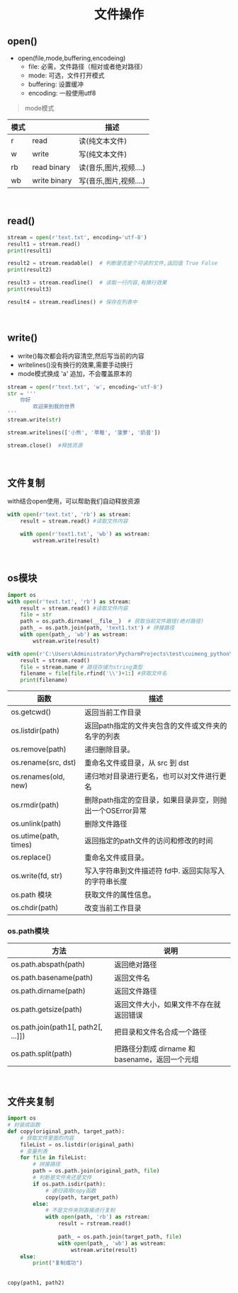 # <center> 文件操作
## open()
- open(file,mode,buffering,encodeing)
    - file: 必需，文件路径（相对或者绝对路径）
    - mode: 可选，文件打开模式
    - buffering: 设置缓冲
    - encoding: 一般使用utf8

> mode模式

|模式|  | 描述 |
| --- | --- | --- |
| r | read | 读(纯文本文件) |
| w | write | 写(纯文本文件) |
| rb | read binary | 读(音乐,图片,视频....) |
| wb | write binary | 写(音乐,图片,视频....)  |

<br>

## read()

```python
stream = open(r'text.txt', encoding='utf-8')
result1 = stream.read()
print(result1)

result2 = stream.readable()  # 判断是否是个可读的文件,返回值 True False
print(result2)

result3 = stream.readline()  # 读取一行内容,有换行效果
print(result3)

result4 = stream.readlines() # 保存在列表中

```

<br>

## write()
- write()每次都会将内容清空,然后写当前的内容
- writelines()没有换行的效果,需要手动换行
- mode模式换成 'a' 追加，不会覆盖原本的
```python
stream = open(r'text.txt', 'w', encoding='utf-8')
str = '''
    你好
        欢迎来到我的世界
'''
stream.write(str)

stream.writelines(['小熊', '草莓', '菠萝', '奶昔'])

stream.close()  #释放资源
```

<br>

## 文件复制
with结合open使用，可以帮助我们自动释放资源
```python
with open(r'text.txt', 'rb') as stream:
    result = stream.read() #读取文件内容

    with open(r'text1.txt', 'wb') as wstream:
        wstream.write(result)
```

<br>

## os模块
```python
import os
with open(r'text.txt', 'rb') as stream:
    result = stream.read() #读取文件内容
    file = str
    path = os.path.dirname(__file__)  # 获取当前文件路径(绝对路径)
    path_ = os.path.join(path, 'text1.txt') # 拼接路径
    with open(path_, 'wb') as wstream:
        wstream.write(result)
```

```python
with open(r'C:\Users\Administrator\PycharmProjects\test\cuimeng_python\text.txt', 'rb') as stream:
    result = stream.read()
    file = stream.name # 路径存储为string类型
    filename = file[file.rfind('\\')+1:] #获取文件名
    print(filename)
```


| 函数 | 描述 |
| --- | --- |
| os.getcwd() | 返回当前工作目录 |
| os.listdir(path) | 返回path指定的文件夹包含的文件或文件夹的名字的列表 |
| os.remove(path) | 递归删除目录。 |
| os.rename(src, dst)  | 重命名文件或目录，从 src 到 dst |
| os.renames(old, new) | 递归地对目录进行更名，也可以对文件进行更名 |
| os.rmdir(path)| 删除path指定的空目录，如果目录非空，则抛出一个OSError异常 |
| os.unlink(path) | 删除文件路径 |
| os.utime(path, times) | 返回指定的path文件的访问和修改的时间 |
| os.replace() | 重命名文件或目录。 |
| os.write(fd, str) | 写入字符串到文件描述符 fd中. 返回实际写入的字符串长度 |
| os.path 模块 | 获取文件的属性信息。 |
| os.chdir(path)|改变当前工作目录|

 
### os.path模块

| 方法 | 说明 |
| --- | --- |
|os.path.abspath(path)  | 返回绝对路径  |
|os.path.basename(path)  | 返回文件名 |
|os.path.dirname(path) | 返回文件路径 |
|os.path.getsize(path)  | 返回文件大小，如果文件不存在就返回错误 |
|os.path.join(path1[, path2[, ...]]) | 把目录和文件名合成一个路径 |
|os.path.split(path) | 把路径分割成 dirname 和 basename，返回一个元组 |

<br>

## 文件夹复制

```python
import os
# 封装成函数
def copy(original_path, target_path):
    # 获取文件里面的内容
    fileList = os.listdir(original_path)
    # 变量列表
    for file in fileList:
        # 拼接路径
        path = os.path.join(original_path, file)
        # 判断是文件夹还是文件
        if os.path.isdir(path):
            # 递归调用copy函数
            copy(path, target_path)
        else:
            # 不是文件夹则直接进行复制
            with open(path, 'rb') as rstream:
                result = rstream.read()
                
                path_ = os.path.join(target_path, file)
                with open(path_, 'wb') as wstream:
                    wstream.write(result)
    else:
        print("复制成功")
        
        
copy(path1, path2)
```

